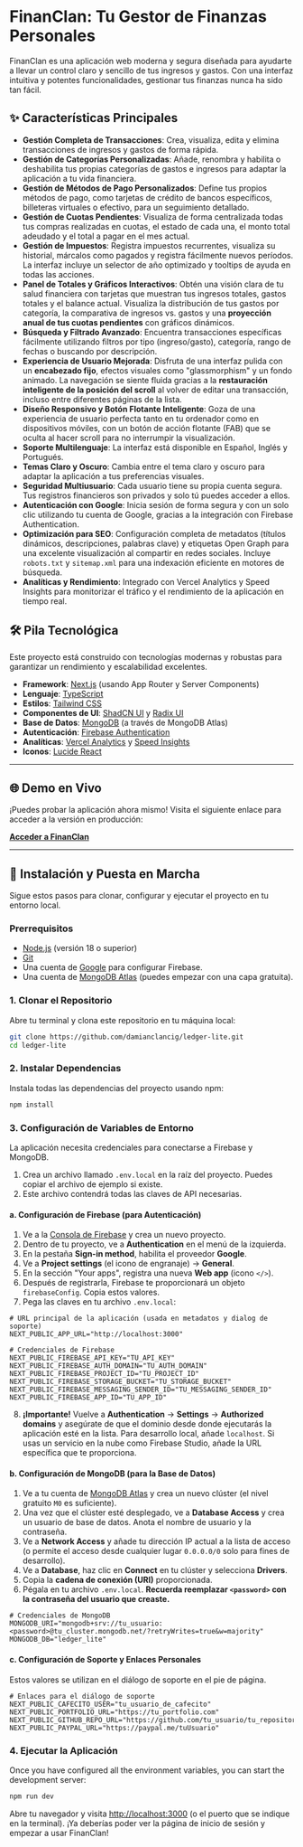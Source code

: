 
# FinanClan: Tu Gestor de Finanzas Personales

FinanClan es una aplicación web moderna y segura diseñada para ayudarte a llevar un control claro y sencillo de tus ingresos y gastos. Con una interfaz intuitiva y potentes funcionalidades, gestionar tus finanzas nunca ha sido tan fácil.

## ✨ Características Principales

- **Gestión Completa de Transacciones**: Crea, visualiza, edita y elimina transacciones de ingresos y gastos de forma rápida.
- **Gestión de Categorías Personalizadas**: Añade, renombra y habilita o deshabilita tus propias categorías de gastos e ingresos para adaptar la aplicación a tu vida financiera.
- **Gestión de Métodos de Pago Personalizados**: Define tus propios métodos de pago, como tarjetas de crédito de bancos específicos, billeteras virtuales o efectivo, para un seguimiento detallado.
- **Gestión de Cuotas Pendientes**: Visualiza de forma centralizada todas tus compras realizadas en cuotas, el estado de cada una, el monto total adeudado y el total a pagar en el mes actual.
- **Gestión de Impuestos**: Registra impuestos recurrentes, visualiza su historial, márcalos como pagados y registra fácilmente nuevos períodos. La interfaz incluye un selector de año optimizado y tooltips de ayuda en todas las acciones.
- **Panel de Totales y Gráficos Interactivos**: Obtén una visión clara de tu salud financiera con tarjetas que muestran tus ingresos totales, gastos totales y el balance actual. Visualiza la distribución de tus gastos por categoría, la comparativa de ingresos vs. gastos y una **proyección anual de tus cuotas pendientes** con gráficos dinámicos.
- **Búsqueda y Filtrado Avanzado**: Encuentra transacciones específicas fácilmente utilizando filtros por tipo (ingreso/gasto), categoría, rango de fechas o buscando por descripción.
- **Experiencia de Usuario Mejorada**: Disfruta de una interfaz pulida con un **encabezado fijo**, efectos visuales como "glassmorphism" y un fondo animado. La navegación se siente fluida gracias a la **restauración inteligente de la posición del scroll** al volver de editar una transacción, incluso entre diferentes páginas de la lista.
- **Diseño Responsivo y Botón Flotante Inteligente**: Goza de una experiencia de usuario perfecta tanto en tu ordenador como en dispositivos móviles, con un botón de acción flotante (FAB) que se oculta al hacer scroll para no interrumpir la visualización.
- **Soporte Multilenguaje**: La interfaz está disponible en Español, Inglés y Portugués.
- **Temas Claro y Oscuro**: Cambia entre el tema claro y oscuro para adaptar la aplicación a tus preferencias visuales.
- **Seguridad Multiusuario**: Cada usuario tiene su propia cuenta segura. Tus registros financieros son privados y solo tú puedes acceder a ellos.
- **Autenticación con Google**: Inicia sesión de forma segura y con un solo clic utilizando tu cuenta de Google, gracias a la integración con Firebase Authentication.
- **Optimización para SEO**: Configuración completa de metadatos (títulos dinámicos, descripciones, palabras clave) y etiquetas Open Graph para una excelente visualización al compartir en redes sociales. Incluye `robots.txt` y `sitemap.xml` para una indexación eficiente en motores de búsqueda.
- **Analíticas y Rendimiento**: Integrado con Vercel Analytics y Speed Insights para monitorizar el tráfico y el rendimiento de la aplicación en tiempo real.

## 🛠️ Pila Tecnológica

Este proyecto está construido con tecnologías modernas y robustas para garantizar un rendimiento y escalabilidad excelentes.

- **Framework**: [Next.js](https://nextjs.org/) (usando App Router y Server Components)
- **Lenguaje**: [TypeScript](https://www.typescriptlang.org/)
- **Estilos**: [Tailwind CSS](https://tailwindcss.com/)
- **Componentes de UI**: [ShadCN UI](https://ui.shadcn.com/) y [Radix UI](https://www.radix-ui.com/)
- **Base de Datos**: [MongoDB](https://www.mongodb.com/) (a través de MongoDB Atlas)
- **Autenticación**: [Firebase Authentication](https://firebase.google.com/docs/auth)
- **Analíticas**: [Vercel Analytics](https://vercel.com/analytics) y [Speed Insights](https://vercel.com/speed-insights)
- **Iconos**: [Lucide React](https://lucide.dev/)

---

## 🌐 Demo en Vivo

¡Puedes probar la aplicación ahora mismo! Visita el siguiente enlace para acceder a la versión en producción:

**[Acceder a FinanClan](https://caja.clancig.com.ar)**

---

## 🚀 Instalación y Puesta en Marcha

Sigue estos pasos para clonar, configurar y ejecutar el proyecto en tu entorno local.

### Prerrequisitos

- [Node.js](https://nodejs.org/en/) (versión 18 o superior)
- [Git](https://git-scm.com/)
- Una cuenta de [Google](https://google.com) para configurar Firebase.
- Una cuenta de [MongoDB Atlas](https://www.mongodb.com/cloud/atlas) (puedes empezar con una capa gratuita).

### 1. Clonar el Repositorio

Abre tu terminal y clona este repositorio en tu máquina local:

```bash
git clone https://github.com/damianclancig/ledger-lite.git
cd ledger-lite
```

### 2. Instalar Dependencias

Instala todas las dependencias del proyecto usando npm:

```bash
npm install
```

### 3. Configuración de Variables de Entorno

La aplicación necesita credenciales para conectarse a Firebase y MongoDB.

1.  Crea un archivo llamado `.env.local` en la raíz del proyecto. Puedes copiar el archivo de ejemplo si existe.
2.  Este archivo contendrá todas las claves de API necesarias.

#### a. Configuración de Firebase (para Autenticación)

1.  Ve a la [Consola de Firebase](https://console.firebase.google.com/) y crea un nuevo proyecto.
2.  Dentro de tu proyecto, ve a **Authentication** en el menú de la izquierda.
3.  En la pestaña **Sign-in method**, habilita el proveedor **Google**.
4.  Ve a **Project settings** (el icono de engranaje) -> **General**.
5.  En la sección "Your apps", registra una nueva **Web app** (icono `</>`).
6.  Después de registrarla, Firebase te proporcionará un objeto `firebaseConfig`. Copia estos valores.
7.  Pega las claves en tu archivo `.env.local`:

```
# URL principal de la aplicación (usada en metadatos y dialog de soporte)
NEXT_PUBLIC_APP_URL="http://localhost:3000"

# Credenciales de Firebase
NEXT_PUBLIC_FIREBASE_API_KEY="TU_API_KEY"
NEXT_PUBLIC_FIREBASE_AUTH_DOMAIN="TU_AUTH_DOMAIN"
NEXT_PUBLIC_FIREBASE_PROJECT_ID="TU_PROJECT_ID"
NEXT_PUBLIC_FIREBASE_STORAGE_BUCKET="TU_STORAGE_BUCKET"
NEXT_PUBLIC_FIREBASE_MESSAGING_SENDER_ID="TU_MESSAGING_SENDER_ID"
NEXT_PUBLIC_FIREBASE_APP_ID="TU_APP_ID"
```

8.  **¡Importante!** Vuelve a **Authentication** -> **Settings** -> **Authorized domains** y asegúrate de que el dominio desde donde ejecutarás la aplicación esté en la lista. Para desarrollo local, añade `localhost`. Si usas un servicio en la nube como Firebase Studio, añade la URL específica que te proporciona.

#### b. Configuración de MongoDB (para la Base de Datos)

1.  Ve a tu cuenta de [MongoDB Atlas](https://www.mongodb.com/cloud/atlas) y crea un nuevo clúster (el nivel gratuito `M0` es suficiente).
2.  Una vez que el clúster esté desplegado, ve a **Database Access** y crea un usuario de base de datos. Anota el nombre de usuario y la contraseña.
3.  Ve a **Network Access** y añade tu dirección IP actual a la lista de acceso (o permite el acceso desde cualquier lugar `0.0.0.0/0` solo para fines de desarrollo).
4.  Ve a **Database**, haz clic en **Connect** en tu clúster y selecciona **Drivers**.
5.  Copia la **cadena de conexión (URI)** proporcionada.
6.  Pégala en tu archivo `.env.local`. **Recuerda reemplazar `<password>` con la contraseña del usuario que creaste.**

```
# Credenciales de MongoDB
MONGODB_URI="mongodb+srv://tu_usuario:<password>@tu_cluster.mongodb.net/?retryWrites=true&w=majority"
MONGODB_DB="ledger_lite"
```

#### c. Configuración de Soporte y Enlaces Personales

Estos valores se utilizan en el diálogo de soporte en el pie de página.

```
# Enlaces para el diálogo de soporte
NEXT_PUBLIC_CAFECITO_USER="tu_usuario_de_cafecito"
NEXT_PUBLIC_PORTFOLIO_URL="https://tu_portfolio.com"
NEXT_PUBLIC_GITHUB_REPO_URL="https://github.com/tu_usuario/tu_repositorio"
NEXT_PUBLIC_PAYPAL_URL="https://paypal.me/tuUsuario"
```

### 4. Ejecutar la Aplicación

Once you have configured all the environment variables, you can start the development server:

```bash
npm run dev
```

Abre tu navegador y visita [http://localhost:3000](http://localhost:3000) (o el puerto que se indique en la terminal). ¡Ya deberías poder ver la página de inicio de sesión y empezar a usar FinanClan!
